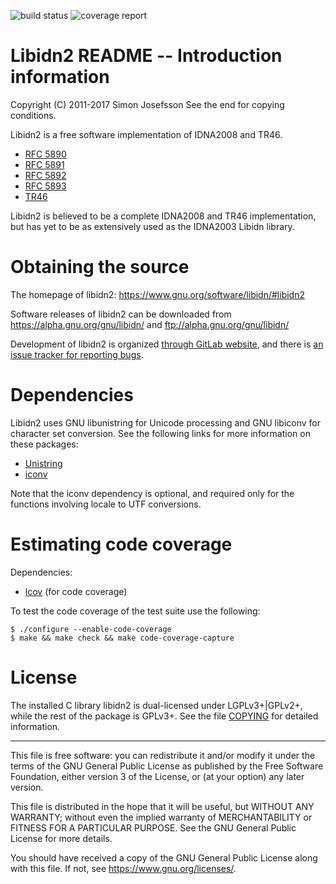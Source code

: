 ![build status](https://gitlab.com/jas/libidn2/badges/master/build.svg)
![coverage report](https://gitlab.com/jas/libidn2/badges/master/coverage.svg)

# Libidn2 README -- Introduction information
Copyright (C) 2011-2017 Simon Josefsson
See the end for copying conditions.

Libidn2 is a free software implementation of IDNA2008 and TR46.

 * [RFC 5890](https://tools.ietf.org/html/rfc5890)
 * [RFC 5891](https://tools.ietf.org/html/rfc5891)
 * [RFC 5892](https://tools.ietf.org/html/rfc5892)
 * [RFC 5893](https://tools.ietf.org/html/rfc5893)
 * [TR46](http://www.unicode.org/reports/tr46/)

Libidn2 is believed to be a complete IDNA2008 and TR46 implementation,
but has yet to be as extensively used as the IDNA2003 Libidn library.

# Obtaining the source

The homepage of libidn2: https://www.gnu.org/software/libidn/#libidn2

Software releases of libidn2 can be downloaded from
https://alpha.gnu.org/gnu/libidn/ and ftp://alpha.gnu.org/gnu/libidn/

Development of libidn2 is organized [through GitLab website](https://gitlab.com/jas/libidn2),
and there is [an issue tracker for reporting bugs](https://gitlab.com/jas/libidn2/issues).

# Dependencies

Libidn2 uses GNU libunistring for Unicode processing and GNU libiconv
for character set conversion.  See the following links for more
information on these packages:

 * [Unistring](https://www.gnu.org/software/libunistring/)
 * [iconv](https://www.gnu.org/software/libiconv/)

Note that the iconv dependency is optional, and required only for the
functions involving locale to UTF conversions.

# Estimating code coverage

Dependencies:
 * [lcov](http://linux-test-project.github.io/) (for code coverage)

To test the code coverage of the test suite use the following:
```
$ ./configure --enable-code-coverage
$ make && make check && make code-coverage-capture
```

# License

The installed C library libidn2 is dual-licensed under LGPLv3+|GPLv2+,
while the rest of the package is GPLv3+.  See the file [COPYING](COPYING)
for detailed information.


----------------------------------------------------------------------
This file is free software: you can redistribute it and/or modify it
under the terms of the GNU General Public License as published by the
Free Software Foundation, either version 3 of the License, or (at your
option) any later version.

This file is distributed in the hope that it will be useful, but
WITHOUT ANY WARRANTY; without even the implied warranty of
MERCHANTABILITY or FITNESS FOR A PARTICULAR PURPOSE.  See the GNU
General Public License for more details.

You should have received a copy of the GNU General Public License
along with this file.  If not, see <https://www.gnu.org/licenses/>.
